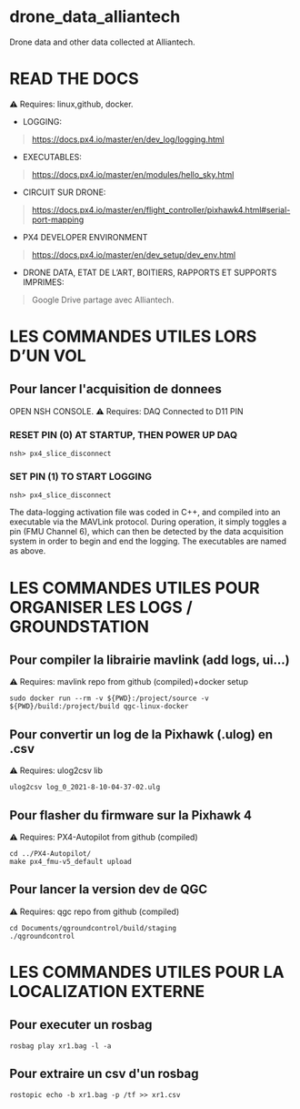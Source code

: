 # drone_data_alliantech
Drone data and other data collected at Alliantech.

# READ THE DOCS
⚠️ Requires: linux,github, docker.

* LOGGING:
> https://docs.px4.io/master/en/dev_log/logging.html 

* EXECUTABLES: 
> https://docs.px4.io/master/en/modules/hello_sky.html 

* CIRCUIT SUR DRONE: 
> https://docs.px4.io/master/en/flight_controller/pixhawk4.html#serial-port-mapping 

* PX4 DEVELOPER ENVIRONMENT 
> https://docs.px4.io/master/en/dev_setup/dev_env.html 

* DRONE DATA, ETAT DE L’ART, BOITIERS, RAPPORTS ET SUPPORTS IMPRIMES: 
> Google Drive partage avec Alliantech.

# LES COMMANDES UTILES LORS D’UN VOL


## Pour lancer l'acquisition de donnees
OPEN NSH CONSOLE. ⚠️ Requires: DAQ Connected to D11 PIN 

### RESET PIN (0) AT STARTUP, THEN POWER UP DAQ
    nsh> px4_slice_disconnect
### SET PIN (1) TO START LOGGING
    nsh> px4_slice_disconnect

The data-logging activation file was coded in C++, and compiled into an executable via the MAVLink protocol. 
During operation, it simply toggles a pin (FMU Channel 6), which can then be detected by the data acquisition system in order to begin and end the logging. 
The executables are named as above.


# LES COMMANDES UTILES POUR ORGANISER LES LOGS / GROUNDSTATION

## Pour compiler la librairie mavlink (add logs, ui...)
⚠️ Requires: mavlink repo from github (compiled)+docker setup

    sudo docker run --rm -v ${PWD}:/project/source -v ${PWD}/build:/project/build qgc-linux-docker

## Pour convertir un log de la Pixhawk (.ulog) en .csv 

⚠️ Requires: ulog2csv lib

    ulog2csv log_0_2021-8-10-04-37-02.ulg

## Pour flasher du firmware sur la Pixhawk 4
⚠️ Requires: PX4-Autopilot from github (compiled)

    cd ../PX4-Autopilot/
    make px4_fmu-v5_default upload

## Pour lancer la version dev de QGC
⚠️ Requires: qgc repo from github (compiled)

    cd Documents/qgroundcontrol/build/staging
    ./qgroundcontrol

# LES COMMANDES UTILES POUR LA LOCALIZATION EXTERNE

## Pour executer un rosbag

    rosbag play xr1.bag -l -a

## Pour extraire un csv d'un rosbag

    rostopic echo -b xr1.bag -p /tf >> xr1.csv

